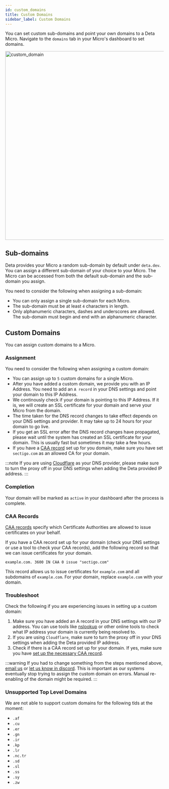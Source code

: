 ```yaml
---
id: custom_domains
title: Custom Domains
sidebar_label: Custom Domains
---
```



You can set custom sub-domains and point your own domains to a Deta Micro. Navigate to the `domains` tab in your Micro's dashboard to set domains.

<div style={{textAlign: 'center'}}>
	<img src="/img/domains/custom_domain.png" alt="custom_domain" width="600"/>
</div>

## Sub-domains

Deta provides your Micro a random sub-domain by default under `deta.dev`. You can assign a different sub-domain of your choice to your Micro.
The Micro can be accessed from both the default sub-domain and the sub-domain you assign.


You need to consider the following when assigning a sub-domain:

- You can only assign a single sub-domain for each Micro.
- The sub-domain must be at least `4` characters in length. 
- Only alphanumeric characters, dashes and underscores are allowed. The sub-domain must begin and end with an alphanumeric character.


## Custom Domains

You can assign custom domains to a Micro. 

### Assignment

You need to consider the following when assigning a custom domain:
- You can assign up to `5` custom domains for a single Micro.
- After you have added a custom domain, we provide you with an IP Address. You need to add an `A record` in your DNS settings and point your domain to this IP Address.
- We continously check if your domain is pointing to this IP Address. If it is, we will create an SSL certificate for your domain and serve your Micro from the domain. 
- The time taken for the DNS record changes to take effect depends on your DNS settings and provider. It may take up to 24 hours for your domain to go live.
- If you get an SSL error after the DNS record changes have propagated, please wait until the system has created an SSL certificate for your domain. This is usually fast but sometimes it may take a few hours.
- If you have a [CAA record](#caa-records) set up for you domain, make sure you have set `sectigo.com` as an allowed CA for your domain. 

:::note
If you are using [Cloudflare](https://www.cloudflare.com) as your DNS provider, please make sure to turn the proxy off in your DNS settings when adding the Deta provided IP address.
:::

### Completion

Your domain will be marked as `active` in your dashboard after the process is complete.


### CAA Records

[CAA records](https://en.wikipedia.org/wiki/DNS_Certification_Authority_Authorization) specify which Certificate Authorities are allowed to issue certificates on your behalf. 

If you have a CAA record set up for your domain (check your DNS settings or use a tool to check your CAA records), add the following record so that we can issue certificates for your domain. 

```
example.com. 3600 IN CAA 0 issue "sectigo.com"
```

This record allows us to issue certificates for `example.com` and all subdomains of `example.com`. For your domain, replace `example.com` with your domain.

### Troubleshoot

Check the following if you are experiencing issues in setting up a custom domain: 

1. Make sure you have added an A record in your DNS settings with our IP address. You can use tools like [nslookup](https://linux.die.net/man/1/nslookup) or other online tools to check what IP address your domain is currently being resolved to. 
2. If you are using `Cloudflare`, make sure to turn the proxy off in your DNS settings when adding the Deta provided IP address.
3. Check if there is a CAA record set up for your domain. If yes, make sure you have [set up the necessary CAA record](#caa-records).

:::warning
If you had to change something from the steps mentioned above, [email us](<mailto:aavash@deta.sh?subject=Re-enable custom domain>) or [let us know in discord](https://discord.gg/cGZV5Shc). This is important as our systems eventually stop trying to assign the custom domain on errors. Manual re-enabling of the domain might be required.
:::  

### Unsupported Top Level Domains 

We are not able to support custom domains for the following tlds at the moment:
- `.af`
- `.cu`
- `.er`
- `.gn`
- `.ir`
- `.kp`
- `.lr`
- `.nc.tr`
- `.sd`
- `.sl`
- `.ss`
- `.sy`
- `.zw`